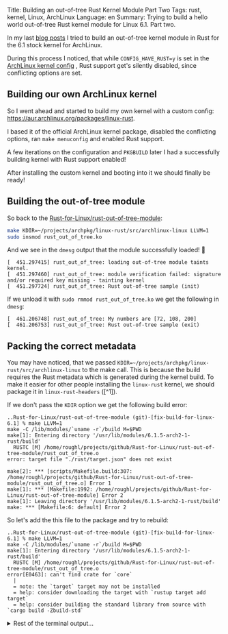 Title: Building an out-of-tree Rust Kernel Module Part Two
Tags: rust, kernel, Linux, ArchLinux
Language: en
Summary: Trying to build a hello world out-of-tree Rust kernel module for Linux 6.1. Part two.

In my last [blog posts](//building-an-out-of-tree-rust-kernel-module.html) I
tried to build an out-of-tree kernel module in Rust for the 6.1 stock kernel
for ArchLinux.

During this process I noticed, that while `CONFIG_HAVE_RUST=y` is set in the
[ArchLinux kernel config](https://github.com/archlinux/svntogit-packages/blob/706494f4555dca158c9f02932717550e7b66b534/trunk/config)
, Rust support get's silently disabled, since conflicting options are set.

## Building our own ArchLinux kernel

So I went ahead and started to build my own kernel with a custom config:
<https://aur.archlinux.org/packages/linux-rust>.

I based it of the official ArchLinux kernel package, disabled the conflicting
options, ran `make menuconfig` and enabled Rust support.

A few iterations on the configuration and `PKGBUILD` later I had a successfully
building kernel with Rust support enabled!

After installing the custom kernel and booting into it we should finally be
ready!

## Building the out-of-tree module

So back to the
[Rust-for-Linux/rust-out-of-tree-module](https://github.com/rnestler/rust-out-of-tree-module/tree/fix-build-for-linux-6.1):
```bash
make KDIR=~/projects/archpkg/linux-rust/src/archlinux-linux LLVM=1
sudo insmod rust_out_of_tree.ko
```

And we see in the `dmesg` output that the module successfully loaded! 🎉
```
[  451.297415] rust_out_of_tree: loading out-of-tree module taints kernel.
[  451.297460] rust_out_of_tree: module verification failed: signature and/or required key missing - tainting kernel
[  451.297724] rust_out_of_tree: Rust out-of-tree sample (init)
```

If we unload it with `sudo rmmod rust_out_of_tree.ko` we get the following in
`dmesg`:

```
[  461.206748] rust_out_of_tree: My numbers are [72, 108, 200]
[  461.206753] rust_out_of_tree: Rust out-of-tree sample (exit)
```

## Packing the correct metadata

You may have noticed, that we passed
`KDIR=~/projects/archpkg/linux-rust/src/archlinux-linux` to the make call. This
is because the build requires the Rust metadata which is generated during the
kernel build. To make it easier for other people installing the `linux-rust`
kernel, we should package it in `linux-rust-headers` ([^1]).

If we don't pass the `KDIR` option we get the following build error:
```text
..Rust-for-Linux/rust-out-of-tree-module (git)-[fix-build-for-linux-6.1] % make LLVM=1
make -C /lib/modules/`uname -r`/build M=$PWD
make[1]: Entering directory '/usr/lib/modules/6.1.5-arch2-1-rust/build'
  RUSTC [M] /home/roughl/projects/github/Rust-for-Linux/rust-out-of-tree-module/rust_out_of_tree.o
error: target file "./rust/target.json" does not exist

make[2]: *** [scripts/Makefile.build:307: /home/roughl/projects/github/Rust-for-Linux/rust-out-of-tree-module/rust_out_of_tree.o] Error 1
make[1]: *** [Makefile:1992: /home/roughl/projects/github/Rust-for-Linux/rust-out-of-tree-module] Error 2
make[1]: Leaving directory '/usr/lib/modules/6.1.5-arch2-1-rust/build'
make: *** [Makefile:6: default] Error 2
```

So let's add the this file to the package and try to rebuild:

```text
..Rust-for-Linux/rust-out-of-tree-module (git)-[fix-build-for-linux-6.1] % make LLVM=1
make -C /lib/modules/`uname -r`/build M=$PWD
make[1]: Entering directory '/usr/lib/modules/6.1.5-arch2-1-rust/build'
  RUSTC [M] /home/roughl/projects/github/Rust-for-Linux/rust-out-of-tree-module/rust_out_of_tree.o
error[E0463]: can't find crate for `core`
  |
  = note: the `target` target may not be installed
  = help: consider downloading the target with `rustup target add target`
  = help: consider building the standard library from source with `cargo build -Zbuild-std`
```

<details>
<summary>Rest of the terminal output...</summary>
```text
error[E0463]: can't find crate for `compiler_builtins`

error[E0463]: can't find crate for `kernel`
 --> /home/roughl/projects/github/Rust-for-Linux/rust-out-of-tree-module/rust_out_of_tree.rs:5:5
  |
5 | use kernel::prelude::*;
  |     ^^^^^^ can't find crate

error: cannot find macro `pr_info` in this scope
  --> /home/roughl/projects/github/Rust-for-Linux/rust-out-of-tree-module/rust_out_of_tree.rs:35:9
   |
35 |         pr_info!("Rust out-of-tree sample (exit)\n");
   |         ^^^^^^^

error: cannot find macro `pr_info` in this scope
  --> /home/roughl/projects/github/Rust-for-Linux/rust-out-of-tree-module/rust_out_of_tree.rs:34:9
   |
34 |         pr_info!("My numbers are {:?}\n", self.numbers);
   |         ^^^^^^^

error: cannot find macro `pr_info` in this scope
  --> /home/roughl/projects/github/Rust-for-Linux/rust-out-of-tree-module/rust_out_of_tree.rs:21:9
   |
21 |         pr_info!("Rust out-of-tree sample (init)\n");
   |         ^^^^^^^

error: cannot find macro `module` in this scope
 --> /home/roughl/projects/github/Rust-for-Linux/rust-out-of-tree-module/rust_out_of_tree.rs:7:1
  |
7 | module! {
  | ^^^^^^

error[E0463]: can't find crate for `kernel`
  --> /home/roughl/projects/github/Rust-for-Linux/rust-out-of-tree-module/rust_out_of_tree.rs:19:6
   |
19 | impl kernel::Module for RustOutOfTree {
   |      ^^^^^^ can't find crate

error[E0433]: failed to resolve: use of undeclared type `Vec`
  --> /home/roughl/projects/github/Rust-for-Linux/rust-out-of-tree-module/rust_out_of_tree.rs:23:27
   |
23 |         let mut numbers = Vec::new();
   |                           ^^^ use of undeclared type `Vec`

error[E0412]: cannot find type `Vec` in this scope
  --> /home/roughl/projects/github/Rust-for-Linux/rust-out-of-tree-module/rust_out_of_tree.rs:16:14
   |
16 |     numbers: Vec<i32>,
   |              ^^^ not found in this scope

error[E0412]: cannot find type `ThisModule` in this scope
  --> /home/roughl/projects/github/Rust-for-Linux/rust-out-of-tree-module/rust_out_of_tree.rs:20:31
   |
20 |     fn init(_module: &'static ThisModule) -> Result<Self> {
   |                               ^^^^^^^^^^ not found in this scope

error[E0412]: cannot find type `Result` in this scope
  --> /home/roughl/projects/github/Rust-for-Linux/rust-out-of-tree-module/rust_out_of_tree.rs:20:46
   |
20 |     fn init(_module: &'static ThisModule) -> Result<Self> {
   |                                              ^^^^^^ not found in this scope

error[E0405]: cannot find trait `Drop` in this scope
  --> /home/roughl/projects/github/Rust-for-Linux/rust-out-of-tree-module/rust_out_of_tree.rs:32:6
   |
32 | impl Drop for RustOutOfTree {
   |      ^^^^ not found in this scope

error[E0635]: unknown feature `core_ffi_c`
 --> <crate attribute>:1:9
  |
1 | feature(core_ffi_c)
  |         ^^^^^^^^^^

error[E0425]: cannot find function, tuple struct or tuple variant `Ok` in this scope
  --> /home/roughl/projects/github/Rust-for-Linux/rust-out-of-tree-module/rust_out_of_tree.rs:28:9
   |
28 |         Ok(RustOutOfTree { numbers })
   |         ^^ not found in this scope

error: aborting due to 15 previous errors

Some errors have detailed explanations: E0405, E0412, E0425, E0433, E0463, E0635.
For more information about an error, try `rustc --explain E0405`.
make[2]: *** [scripts/Makefile.build:307: /home/roughl/projects/github/Rust-for-Linux/rust-out-of-tree-module/rust_out_of_tree.o] Error 1
make[1]: *** [Makefile:1992: /home/roughl/projects/github/Rust-for-Linux/rust-out-of-tree-module] Error 2
make[1]: Leaving directory '/usr/lib/modules/6.1.5-arch2-1-rust/build'
make: *** [Makefile:6: default] Error 2
```
</details>

Ok, so the build system is unable to find all the required crates that got
built as part of the kernel.

So to keep it simple we just add everything form the `rust/` folder into the
package.

```text
..Rust-for-Linux/rust-out-of-tree-module (git)-[fix-build-for-linux-6.1] % make LLVM=1
make -C /lib/modules/`uname -r`/build M=$PWD
make[1]: Entering directory '/usr/lib/modules/6.1.5-arch2-1-rust/build'
  RUSTC [M] /home/roughl/projects/github/Rust-for-Linux/rust-out-of-tree-module/rust_out_of_tree.o
error[E0514]: found crate `core` compiled by an incompatible version of rustc
  |
  = note: the following crate versions were found:
          crate `core` compiled by rustc 1.62.0 (a8314ef7d 2022-06-27): /usr/lib/modules/6.1.5-arch2-1-rust/build/rust/libcore.rmeta
  = help: please recompile that crate using this compiler (rustc 1.66.0 (69f9c33d7 2022-12-12)) (consider running `cargo clean` first)
```
<details>
<summary>Rest of the terminal output...</summary>
```text
error[E0514]: found crate `kernel` compiled by an incompatible version of rustc
 --> /home/roughl/projects/github/Rust-for-Linux/rust-out-of-tree-module/rust_out_of_tree.rs:5:5
  |
5 | use kernel::prelude::*;
  |     ^^^^^^
  |
  = note: the following crate versions were found:
          crate `kernel` compiled by rustc 1.62.0 (a8314ef7d 2022-06-27): /usr/lib/modules/6.1.5-arch2-1-rust/build/rust/libkernel.rmeta
  = help: please recompile that crate using this compiler (rustc 1.66.0 (69f9c33d7 2022-12-12)) (consider running `cargo clean` first)

error: cannot find macro `pr_info` in this scope
  --> /home/roughl/projects/github/Rust-for-Linux/rust-out-of-tree-module/rust_out_of_tree.rs:35:9
   |
35 |         pr_info!("Rust out-of-tree sample (exit)\n");
   |         ^^^^^^^

error: cannot find macro `pr_info` in this scope
  --> /home/roughl/projects/github/Rust-for-Linux/rust-out-of-tree-module/rust_out_of_tree.rs:34:9
   |
34 |         pr_info!("My numbers are {:?}\n", self.numbers);
   |         ^^^^^^^

error: cannot find macro `pr_info` in this scope
  --> /home/roughl/projects/github/Rust-for-Linux/rust-out-of-tree-module/rust_out_of_tree.rs:21:9
   |
21 |         pr_info!("Rust out-of-tree sample (init)\n");
   |         ^^^^^^^

error: cannot find macro `module` in this scope
 --> /home/roughl/projects/github/Rust-for-Linux/rust-out-of-tree-module/rust_out_of_tree.rs:7:1
  |
7 | module! {
  | ^^^^^^

error[E0514]: found crate `kernel` compiled by an incompatible version of rustc
  --> /home/roughl/projects/github/Rust-for-Linux/rust-out-of-tree-module/rust_out_of_tree.rs:19:6
   |
19 | impl kernel::Module for RustOutOfTree {
   |      ^^^^^^
   |
   = note: the following crate versions were found:
           crate `kernel` compiled by rustc 1.62.0 (a8314ef7d 2022-06-27): /usr/lib/modules/6.1.5-arch2-1-rust/build/rust/libkernel.rmeta
   = help: please recompile that crate using this compiler (rustc 1.66.0 (69f9c33d7 2022-12-12)) (consider running `cargo clean` first)

error[E0433]: failed to resolve: use of undeclared type `Vec`
  --> /home/roughl/projects/github/Rust-for-Linux/rust-out-of-tree-module/rust_out_of_tree.rs:23:27
   |
23 |         let mut numbers = Vec::new();
   |                           ^^^ use of undeclared type `Vec`

error[E0412]: cannot find type `Vec` in this scope
  --> /home/roughl/projects/github/Rust-for-Linux/rust-out-of-tree-module/rust_out_of_tree.rs:16:14
   |
16 |     numbers: Vec<i32>,
   |              ^^^ not found in this scope

error[E0412]: cannot find type `ThisModule` in this scope
  --> /home/roughl/projects/github/Rust-for-Linux/rust-out-of-tree-module/rust_out_of_tree.rs:20:31
   |
20 |     fn init(_module: &'static ThisModule) -> Result<Self> {
   |                               ^^^^^^^^^^ not found in this scope

error[E0412]: cannot find type `Result` in this scope
  --> /home/roughl/projects/github/Rust-for-Linux/rust-out-of-tree-module/rust_out_of_tree.rs:20:46
   |
20 |     fn init(_module: &'static ThisModule) -> Result<Self> {
   |                                              ^^^^^^ not found in this scope

error[E0405]: cannot find trait `Drop` in this scope
  --> /home/roughl/projects/github/Rust-for-Linux/rust-out-of-tree-module/rust_out_of_tree.rs:32:6
   |
32 | impl Drop for RustOutOfTree {
   |      ^^^^ not found in this scope

error[E0635]: unknown feature `core_ffi_c`
 --> <crate attribute>:1:9
  |
1 | feature(core_ffi_c)
  |         ^^^^^^^^^^

error[E0425]: cannot find function, tuple struct or tuple variant `Ok` in this scope
  --> /home/roughl/projects/github/Rust-for-Linux/rust-out-of-tree-module/rust_out_of_tree.rs:28:9
   |
28 |         Ok(RustOutOfTree { numbers })
   |         ^^ not found in this scope

error: aborting due to 14 previous errors

Some errors have detailed explanations: E0405, E0412, E0425, E0433, E0635.
For more information about an error, try `rustc --explain E0405`.
make[2]: *** [scripts/Makefile.build:307: /home/roughl/projects/github/Rust-for-Linux/rust-out-of-tree-module/rust_out_of_tree.o] Error 1
make[1]: *** [Makefile:1992: /home/roughl/projects/github/Rust-for-Linux/rust-out-of-tree-module] Error 2
make[1]: Leaving directory '/usr/lib/modules/6.1.5-arch2-1-rust/build'
make: *** [Makefile:6: default] Error 2
```
</details>

Alright, so it finds the crates, but the `rustc` versions do not match.
Apparently the build is executed in
`/usr/lib/modules/6.1.5-arch2-1-rust/build`, so we need to tell `rustup` that we
want the 1.62.0 toolchain for that folder.

For that we just add the `rust-toolchain` to the package as well.

```text
..Rust-for-Linux/rust-out-of-tree-module (git)-[fix-build-for-linux-6.1] % make  LLVM=1
make -C /lib/modules/`uname -r`/build M=$PWD
make[1]: Entering directory '/usr/lib/modules/6.1.5-arch2-1-rust/build'
  RUSTC [M] /home/roughl/projects/github/Rust-for-Linux/rust-out-of-tree-module/rust_out_of_tree.o
error[E0461]: couldn't find crate `core` with expected target triple target-12809083303779448358
  |
  = note: the following crate versions were found:
          crate `core`, target triple target-3911737072772191946: /usr/lib/modules/6.1.5-arch2-1-rust/build/rust/libcore.rmeta
```
<details>
<summary>Rest of the terminal output...</summary>
```text
error[E0461]: couldn't find crate `compiler_builtins` with expected target triple target-12809083303779448358
  |
  = note: the following crate versions were found:
          crate `compiler_builtins`, target triple target-3911737072772191946: /usr/lib/modules/6.1.5-arch2-1-rust/build/rust/libcompiler_builtins.rmeta

error[E0461]: couldn't find crate `kernel` with expected target triple target-12809083303779448358
 --> /home/roughl/projects/github/Rust-for-Linux/rust-out-of-tree-module/rust_out_of_tree.rs:5:5
  |
5 | use kernel::prelude::*;
  |     ^^^^^^
  |
  = note: the following crate versions were found:
          crate `kernel`, target triple target-3911737072772191946: /usr/lib/modules/6.1.5-arch2-1-rust/build/rust/libkernel.rmeta

error: cannot find macro `pr_info` in this scope
  --> /home/roughl/projects/github/Rust-for-Linux/rust-out-of-tree-module/rust_out_of_tree.rs:35:9
   |
35 |         pr_info!("Rust out-of-tree sample (exit)\n");
   |         ^^^^^^^

error: cannot find macro `pr_info` in this scope
  --> /home/roughl/projects/github/Rust-for-Linux/rust-out-of-tree-module/rust_out_of_tree.rs:34:9
   |
34 |         pr_info!("My numbers are {:?}\n", self.numbers);
   |         ^^^^^^^

error: cannot find macro `pr_info` in this scope
  --> /home/roughl/projects/github/Rust-for-Linux/rust-out-of-tree-module/rust_out_of_tree.rs:21:9
   |
21 |         pr_info!("Rust out-of-tree sample (init)\n");
   |         ^^^^^^^

error: cannot find macro `module` in this scope
 --> /home/roughl/projects/github/Rust-for-Linux/rust-out-of-tree-module/rust_out_of_tree.rs:7:1
  |
7 | module! {
  | ^^^^^^

error[E0461]: couldn't find crate `kernel` with expected target triple target-12809083303779448358
  --> /home/roughl/projects/github/Rust-for-Linux/rust-out-of-tree-module/rust_out_of_tree.rs:19:6
   |
19 | impl kernel::Module for RustOutOfTree {
   |      ^^^^^^
   |
   = note: the following crate versions were found:
           crate `kernel`, target triple target-3911737072772191946: /usr/lib/modules/6.1.5-arch2-1-rust/build/rust/libkernel.rmeta

error[E0433]: failed to resolve: use of undeclared type `Vec`
  --> /home/roughl/projects/github/Rust-for-Linux/rust-out-of-tree-module/rust_out_of_tree.rs:23:27
   |
23 |         let mut numbers = Vec::new();
   |                           ^^^ use of undeclared type `Vec`

error[E0412]: cannot find type `Vec` in this scope
  --> /home/roughl/projects/github/Rust-for-Linux/rust-out-of-tree-module/rust_out_of_tree.rs:16:14
   |
16 |     numbers: Vec<i32>,
   |              ^^^ not found in this scope

error[E0412]: cannot find type `ThisModule` in this scope
  --> /home/roughl/projects/github/Rust-for-Linux/rust-out-of-tree-module/rust_out_of_tree.rs:20:31
   |
20 |     fn init(_module: &'static ThisModule) -> Result<Self> {
   |                               ^^^^^^^^^^ not found in this scope

error[E0412]: cannot find type `Result` in this scope
  --> /home/roughl/projects/github/Rust-for-Linux/rust-out-of-tree-module/rust_out_of_tree.rs:20:46
   |
20 |     fn init(_module: &'static ThisModule) -> Result<Self> {
   |                                              ^^^^^^ not found in this scope

error[E0425]: cannot find function, tuple struct or tuple variant `Ok` in this scope
  --> /home/roughl/projects/github/Rust-for-Linux/rust-out-of-tree-module/rust_out_of_tree.rs:28:9
   |
28 |         Ok(RustOutOfTree { numbers })
   |         ^^ not found in this scope

error[E0405]: cannot find trait `Drop` in this scope
  --> /home/roughl/projects/github/Rust-for-Linux/rust-out-of-tree-module/rust_out_of_tree.rs:32:6
   |
32 | impl Drop for RustOutOfTree {
   |      ^^^^ not found in this scope

error[E0635]: unknown feature `core_ffi_c`
 --> <crate attribute>:1:9
  |
1 | feature(core_ffi_c)
  |         ^^^^^^^^^^

error: aborting due to 15 previous errors

Some errors have detailed explanations: E0405, E0412, E0425, E0433, E0635.
For more information about an error, try `rustc --explain E0405`.
make[2]: *** [scripts/Makefile.build:307: /home/roughl/projects/github/Rust-for-Linux/rust-out-of-tree-module/rust_out_of_tree.o] Error 1
make[1]: *** [Makefile:1992: /home/roughl/projects/github/Rust-for-Linux/rust-out-of-tree-module] Error 2
make[1]: Leaving directory '/usr/lib/modules/6.1.5-arch2-1-rust/build'
make: *** [Makefile:6: default] Error 2
```
</details>

I didn't really understand what the strange target triple meant. Usually a
target triple looks something like `x86_64-unknown-linux-gnu` ([^2]). But in
our case we are using a `target.json` to define the target, so I've no clue
where the difference comes from, since we are using the same JSON file.

## Giving up for now

While we managed to compile and run our out-of-tree kernel module in Rust, we
couldn't get the build meta data packaged in a way to do it without a local
build of the kernel.

[^1]: The name of the package may be a bit misleading, since the package not
  only bundles the headers but also build scripts and other metadata required
  to build modules.
[^2]: See also <https://doc.rust-lang.org/rustc/targets/index.html>
